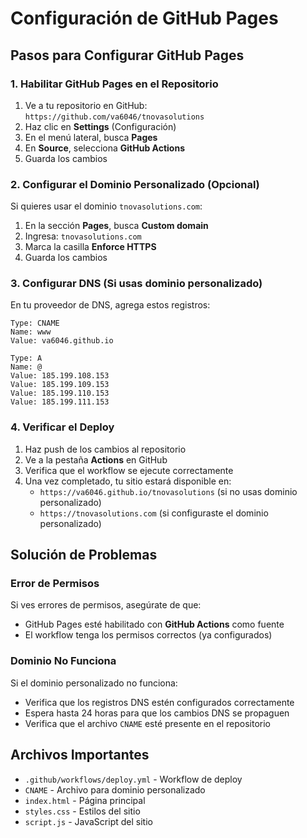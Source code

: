 # Configuración de GitHub Pages

## Pasos para Configurar GitHub Pages

### 1. Habilitar GitHub Pages en el Repositorio

1. Ve a tu repositorio en GitHub: `https://github.com/va6046/tnovasolutions`
2. Haz clic en **Settings** (Configuración)
3. En el menú lateral, busca **Pages**
4. En **Source**, selecciona **GitHub Actions**
5. Guarda los cambios

### 2. Configurar el Dominio Personalizado (Opcional)

Si quieres usar el dominio `tnovasolutions.com`:

1. En la sección **Pages**, busca **Custom domain**
2. Ingresa: `tnovasolutions.com`
3. Marca la casilla **Enforce HTTPS**
4. Guarda los cambios

### 3. Configurar DNS (Si usas dominio personalizado)

En tu proveedor de DNS, agrega estos registros:

```
Type: CNAME
Name: www
Value: va6046.github.io

Type: A
Name: @
Value: 185.199.108.153
Value: 185.199.109.153
Value: 185.199.110.153
Value: 185.199.111.153
```

### 4. Verificar el Deploy

1. Haz push de los cambios al repositorio
2. Ve a la pestaña **Actions** en GitHub
3. Verifica que el workflow se ejecute correctamente
4. Una vez completado, tu sitio estará disponible en:
   - `https://va6046.github.io/tnovasolutions` (si no usas dominio personalizado)
   - `https://tnovasolutions.com` (si configuraste el dominio personalizado)

## Solución de Problemas

### Error de Permisos
Si ves errores de permisos, asegúrate de que:
- GitHub Pages esté habilitado con **GitHub Actions** como fuente
- El workflow tenga los permisos correctos (ya configurados)

### Dominio No Funciona
Si el dominio personalizado no funciona:
- Verifica que los registros DNS estén configurados correctamente
- Espera hasta 24 horas para que los cambios DNS se propaguen
- Verifica que el archivo `CNAME` esté presente en el repositorio

## Archivos Importantes

- `.github/workflows/deploy.yml` - Workflow de deploy
- `CNAME` - Archivo para dominio personalizado
- `index.html` - Página principal
- `styles.css` - Estilos del sitio
- `script.js` - JavaScript del sitio
